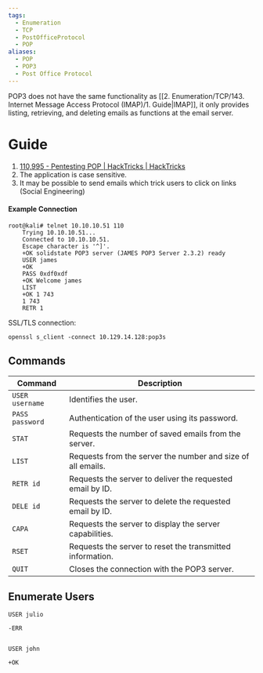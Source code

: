 ```yaml
---
tags:
  - Enumeration
  - TCP
  - PostOfficeProtocol
  - POP
aliases:
  - POP
  - POP3
  - Post Office Protocol
---
```


POP3 does not have the same functionality as [[2. Enumeration/TCP/143. Internet Message Access Protocol (IMAP)/1. Guide|IMAP]], it only provides listing, retrieving, and deleting emails as functions at the email server.
# Guide

1. [110,995 - Pentesting POP | HackTricks | HackTricks](https://book.hacktricks.xyz/network-services-pentesting/pentesting-pop)
2. The application is case sensitive.
3. It may be possible to send emails which trick users to click on links (Social Engineering)
#### Example Connection 

```
root@kali# telnet 10.10.10.51 110
	Trying 10.10.10.51...
	Connected to 10.10.10.51.
	Escape character is '^]'.
	+OK solidstate POP3 server (JAMES POP3 Server 2.3.2) ready 
	USER james
	+OK
	PASS 0xdf0xdf
	+OK Welcome james
	LIST
	+OK 1 743
	1 743
	RETR 1
```

SSL/TLS connection: 

```shell-session
openssl s_client -connect 10.129.14.128:pop3s
```
## Commands

| **Command**     | **Description**                                             |
| --------------- | ----------------------------------------------------------- |
| `USER username` | Identifies the user.                                        |
| `PASS password` | Authentication of the user using its password.              |
| `STAT`          | Requests the number of saved emails from the server.        |
| `LIST`          | Requests from the server the number and size of all emails. |
| `RETR id`       | Requests the server to deliver the requested email by ID.   |
| `DELE id`       | Requests the server to delete the requested email by ID.    |
| `CAPA`          | Requests the server to display the server capabilities.     |
| `RSET`          | Requests the server to reset the transmitted information.   |
| `QUIT`          | Closes the connection with the POP3 server.                 |

## Enumerate Users

```shell-session
USER julio

-ERR


USER john

+OK
```